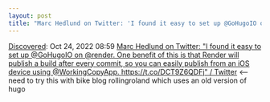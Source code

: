 ```yaml
---
layout: post
title: "Marc Hedlund on Twitter: 'I found it easy to set up @GoHugoIO on @render. One benefit of this is that Render will publish a build after every commit, so you can easily publish from an iOS device using @WorkingCopyApp. https://t.co/DCT9Z6QDFj' / Twitter"
---
```

[Discovered](http://rolandtanglao.com/2020/07/29/p1-blogthis-checkvist-list-links-to-blog/): Oct 24, 2022 08:59  [Marc Hedlund on Twitter: "I found it easy to set up @GoHugoIO on @render. One benefit of this is that Render will publish a build after every commit, so you can easily publish from an iOS device using @WorkingCopyApp. https://t.co/DCT9Z6QDFj" / Twitter](https://twitter.com/marcprecipice/status/1583687722576666624) <-- need to try this with bike blog rollingroland which uses an old version of hugo
